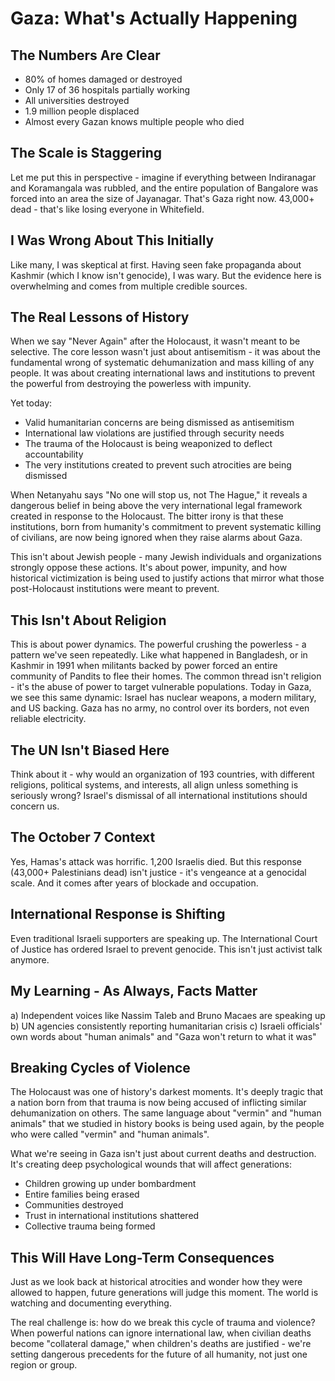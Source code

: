# Gaza: What's Actually Happening

## The Numbers Are Clear
- 80% of homes damaged or destroyed
- Only 17 of 36 hospitals partially working
- All universities destroyed
- 1.9 million people displaced
- Almost every Gazan knows multiple people who died

## The Scale is Staggering
Let me put this in perspective - imagine if everything between Indiranagar and Koramangala was rubbled, and the entire population of Bangalore was forced into an area the size of Jayanagar. That's Gaza right now. 43,000+ dead - that's like losing everyone in Whitefield.

## I Was Wrong About This Initially
Like many, I was skeptical at first. Having seen fake propaganda about Kashmir (which I know isn't genocide), I was wary. But the evidence here is overwhelming and comes from multiple credible sources.

## The Real Lessons of History
When we say "Never Again" after the Holocaust, it wasn't meant to be selective. The core lesson wasn't just about antisemitism - it was about the fundamental wrong of systematic dehumanization and mass killing of any people. It was about creating international laws and institutions to prevent the powerful from destroying the powerless with impunity.

Yet today:
- Valid humanitarian concerns are being dismissed as antisemitism
- International law violations are justified through security needs
- The trauma of the Holocaust is being weaponized to deflect accountability
- The very institutions created to prevent such atrocities are being dismissed

When Netanyahu says "No one will stop us, not The Hague," it reveals a dangerous belief in being above the very international legal framework created in response to the Holocaust. The bitter irony is that these institutions, born from humanity's commitment to prevent systematic killing of civilians, are now being ignored when they raise alarms about Gaza.

This isn't about Jewish people - many Jewish individuals and organizations strongly oppose these actions. It's about power, impunity, and how historical victimization is being used to justify actions that mirror what those post-Holocaust institutions were meant to prevent.

## This Isn't About Religion
This is about power dynamics. The powerful crushing the powerless - a pattern we've seen repeatedly. Like what happened in Bangladesh, or in Kashmir in 1991 when militants backed by power forced an entire community of Pandits to flee their homes. The common thread isn't religion - it's the abuse of power to target vulnerable populations. Today in Gaza, we see this same dynamic: Israel has nuclear weapons, a modern military, and US backing. Gaza has no army, no control over its borders, not even reliable electricity.

## The UN Isn't Biased Here
Think about it - why would an organization of 193 countries, with different religions, political systems, and interests, all align unless something is seriously wrong? Israel's dismissal of all international institutions should concern us.

## The October 7 Context
Yes, Hamas's attack was horrific. 1,200 Israelis died. But this response (43,000+ Palestinians dead) isn't justice - it's vengeance at a genocidal scale. And it comes after years of blockade and occupation.

## International Response is Shifting
Even traditional Israeli supporters are speaking up. The International Court of Justice has ordered Israel to prevent genocide. This isn't just activist talk anymore.

## My Learning - As Always, Facts Matter
a) Independent voices like Nassim Taleb and Bruno Macaes are speaking up
b) UN agencies consistently reporting humanitarian crisis
c) Israeli officials' own words about "human animals" and "Gaza won't return to what it was"

## Breaking Cycles of Violence
The Holocaust was one of history's darkest moments. It's deeply tragic that a nation born from that trauma is now being accused of inflicting similar dehumanization on others. The same language about "vermin" and "human animals" that we studied in history books is being used again, by the people who were called "vermin" and "human animals".

What we're seeing in Gaza isn't just about current deaths and destruction. It's creating deep psychological wounds that will affect generations:
- Children growing up under bombardment
- Entire families being erased
- Communities destroyed
- Trust in international institutions shattered
- Collective trauma being formed

## This Will Have Long-Term Consequences
Just as we look back at historical atrocities and wonder how they were allowed to happen, future generations will judge this moment. The world is watching and documenting everything.

The real challenge is: how do we break this cycle of trauma and violence? When powerful nations can ignore international law, when civilian deaths become "collateral damage," when children's deaths are justified - we're setting dangerous precedents for the future of all humanity, not just one region or group.
